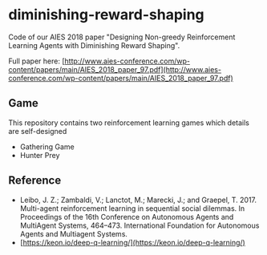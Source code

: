 # diminishing-reward-shaping

Code of our AIES 2018 paper "Designing Non-greedy Reinforcement Learning Agents with Diminishing Reward Shaping".

Full paper here: [http://www.aies-conference.com/wp-content/papers/main/AIES_2018_paper_97.pdf](http://www.aies-conference.com/wp-content/papers/main/AIES_2018_paper_97.pdf)


## Game

This repository contains two reinforcement learning games which details are self-designed

- Gathering Game
- Hunter Prey

## Reference

* Leibo, J. Z.; Zambaldi, V.; Lanctot, M.; Marecki, J.; and
Graepel, T. 2017. Multi-agent reinforcement learning in sequential
social dilemmas. In Proceedings of the 16th Conference
on Autonomous Agents and MultiAgent Systems, 464–473. International Foundation for Autonomous Agents and Multiagent Systems.
* [https://keon.io/deep-q-learning/](https://keon.io/deep-q-learning/)
